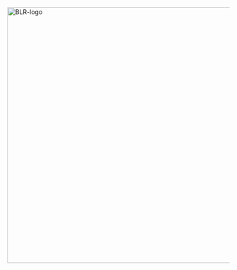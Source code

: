 <img width="579" alt="BLR-logo" src="https://user-images.githubusercontent.com/45498829/208278926-fb91803a-2a96-4e31-be3f-afe16b7962ec.png">

